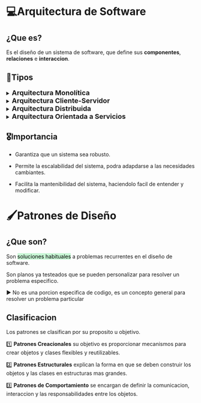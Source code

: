 # 💻Arquitectura de Software

## ¿Que es?
Es el diseño de un sistema de software, que define sus **componentes**, **relaciones** e **interaccion**.

## 🔢Tipos
<details>
<summary><span style="font-size: 18px; font-weight: bold;">Arquitectura Monolítica</span></summary>

Todo el sistema funciona en un único componente
</details>

<details>
<summary><span style="font-size: 18px; font-weight: bold;">Arquitectura Cliente-Servidor</span></summary>

El sistema se divide en dos componentes, el cliente que solicita servicios a un servidor y funciona como interfaz para el usuario; y el servidor que provee estos servicios al cliente.
</details>

<details>
<summary><span style="font-size: 18px; font-weight: bold;">Arquitectura Distribuida</span></summary>

El sistema es dividido en varios componentes que se ejecutan en distintas máquinas.
</details>

<details>
<summary><span style="font-size: 18px; font-weight: bold;">Arquitectura Orientada a Servicios</span></summary>

El sistema se divide en servicios que pueden ser proporcionados por distintos proveedores, estos servicios se comunican entre sí.
</details>


## 🎖️Importancia

- Garantiza que un sistema sea robusto.

- Permite la escalabilidad del sistema, podra adapdarse a las necesidades cambiantes.

- Facilita la mantenibilidad del sistema, haciendolo facil de entender y modificar.



# 🖌️Patrones de Diseño

## ¿Que son?
Son <mark style="background-color: #c7f6d4;">soluciones habituales</mark> a problemas recurrentes en el diseño de software.

Son planos ya testeados que se pueden personalizar para resolver un problema especifico.

▶️ No es una porcion especifica de codigo, es un concepto general para resolver un problema particular

## Clasificacion
Los patrones se clasifican por su proposito u objetivo.

1️⃣ **Patrones Creacionales** su objetivo es proporcionar mecanismos para crear objetos y clases flexibles y reutilizables.

2️⃣ **Patrones Estructurales** explican la forma en que se deben construir los objetos y las clases en estructuras mas grandes.

3️⃣ **Patrones de Comportamiento** se encargan de definir la comunicacion, interaccion y las responsabilidades entre los objetos.